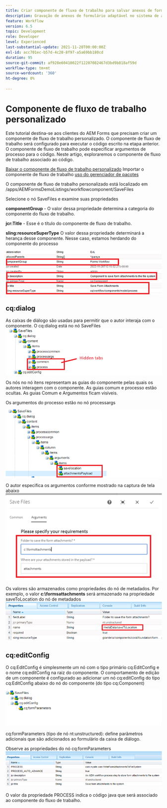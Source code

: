 ```yaml
---
title: Criar componente de fluxo de trabalho para salvar anexos de formulário no sistema de arquivos
description: Gravação de anexos de formulário adaptável no sistema de arquivos usando o componente personalizado do fluxo de trabalho
feature: Workflow
version: 6.5
topic: Development
role: Developer
level: Experienced
last-substantial-update: 2021-11-28T00:00:00Z
exl-id: acc701ec-b57d-4c20-8f97-a5a69bb180cd
duration: 95
source-git-commit: af928e60410022f12207082467d3bd9b818af59d
workflow-type: tm+mt
source-wordcount: '360'
ht-degree: 0%

---
```


# Componente de fluxo de trabalho personalizado

Este tutorial destina-se aos clientes do AEM Forms que precisam criar um componente de fluxo de trabalho personalizado. O componente de fluxo de trabalho será configurado para executar o código escrito na etapa anterior. O componente de fluxo de trabalho pode especificar argumentos de processo para o código. Neste artigo, exploraremos o componente de fluxo de trabalho associado ao código.


[Baixar o componente de fluxo de trabalho personalizado](assets/saveFiles.zip)
Importar o componente de fluxo de trabalho [uso do gerenciador de pacotes](http://localhost:4502/crx/packmgr/index.jsp)

O componente de fluxo de trabalho personalizado está localizado em /apps/AEMFormsDemoListings/workflowcomponent/SaveFiles

Selecione o nó SaveFiles e examine suas propriedades

**componentGroup** - O valor dessa propriedade determina a categoria do componente do fluxo de trabalho.

**jcr:Title** - Esse é o título do componente de fluxo de trabalho.

**sling:resourceSuperType** O valor dessa propriedade determinará a herança desse componente. Nesse caso, estamos herdando do componente do processo


![component-properties](assets/component-properties1.png)

## cq:dialog

As caixas de diálogo são usadas para permitir que o autor interaja com o componente. O cq:dialog está no nó SaveFiles
![cq-dialog](assets/cq-dialog.png)

Os nós no nó itens representam as guias do componente pelas quais os autores interagem com o componente. As guias comum e processo estão ocultas. As guias Comum e Argumentos ficam visíveis.

Os argumentos do processo estão no nó processargs

![process-args](assets/process-arguments.png)

O autor especifica os argumentos conforme mostrado na captura de tela abaixo
![workflow-component](assets/custom-workflow-component.png)

Os valores são armazenados como propriedades do nó de metadados. Por exemplo, o valor **c:\formsattachments** será armazenado na propriedade saveToLocation do nó de metadados
![save-location](assets/save-to-location.png)

## cq:editConfig

O cq:EditConfig é simplesmente um nó com o tipo primário cq:EditConfig e o nome cq:editConfig na raiz do componente. O comportamento de edição de um componente é configurado ao adicionar um nó cq:editConfig do tipo cq:EditConfig abaixo do nó do componente (do tipo cq:Component)

![edit-config](assets/cq-edit-config.png)

cq:formParameters (tipo de nó nt:unstructured): define parâmetros adicionais que são adicionados ao formulário da caixa de diálogo.


Observe as propriedades do nó cq:formParameters
![from-parameters-properties](assets/form-parameters-properties.png)

O valor da propriedade PROCESS indica o código java que será associado ao componente do fluxo de trabalho.
